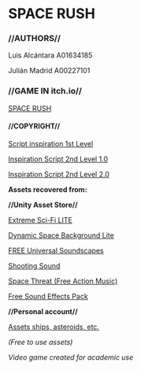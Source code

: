 # SPACE RUSH #

### //AUTHORS// ###

Luis Alcántara A01634185 

Julián Madrid A00227101

### //GAME IN itch.io// ###

[SPACE RUSH](https://luisalcab.itch.io/spacerush)

#### //COPYRIGHT// ####

[Script inspiration 1st Level](https://www.youtube.com/c/juande)

[Inspiration Script 2nd Level 1.0](https://youtu.be/uRWmEjxY334)

[Inspiration Script 2nd Level 2.0](https://youtu.be/J790fkfpeTQ)

**Assets recovered from:**

**//Unity Asset Store//** 

[Extreme Sci-Fi LITE](https://assetstore.unity.com/packages/3d/environments/sci-fi/extreme-sci-fi-lite-50727)

[Dynamic Space Background Lite](https://assetstore.unity.com/packages/2d/textures-materials/dynamic-space-background-lite-104606)

[FREE Universal Soundscapes](https://assetstore.unity.com/packages/audio/ambient/free-universal-soundscapes-169448#content)

[Shooting Sound](https://assetstore.unity.com/packages/audio/sound-fx/shooting-sound-177096)

[Space Threat (Free Action Music)](https://assetstore.unity.com/packages/audio/music/space-threat-free-action-music-205935)

[Free Sound Effects Pack](https://assetstore.unity.com/packages/audio/sound-fx/free-sound-effects-pack-155776#content)

**//Personal account//** 

[Assets ships, asteroids, etc.](https://www.youtube.com/redirect?event=video_description&redir_token=QUFFLUhqbGoyZmY3aXZoTTRSc1dfN2VUVHNTaG0zUm1nUXxBQ3Jtc0ttT0pFcXQ1ZzRrYjY0WWdIczhwcXFQMjktTVpiR1Z3eEpxN05Yc2ZzRUgtZlJfc1o2ejVSS09uaVJ6TWdwWXhreVE0R1VEOU5TcDJhYnhhR2hQUGdLakkxYWd2YldOVFVNR2hNZDFRczFGRXRPOUZpQQ&q=https%3A%2F%2Fwww.dropbox.com%2Fs%2Fwqi0ooxjgt9xbwz%2FSpace%2520Shooter.unitypackage%3Fdl%3D1)

*(Free to use assets)*

*Video game created for academic use*
